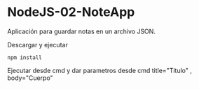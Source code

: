 # NodeJS-02-NoteApp
Aplicación para guardar notas en un archivo JSON.

Descargar y ejecutar
```
npm install
```

Ejecutar desde cmd y dar parametros desde cmd title="Titulo" , body="Cuerpo"
